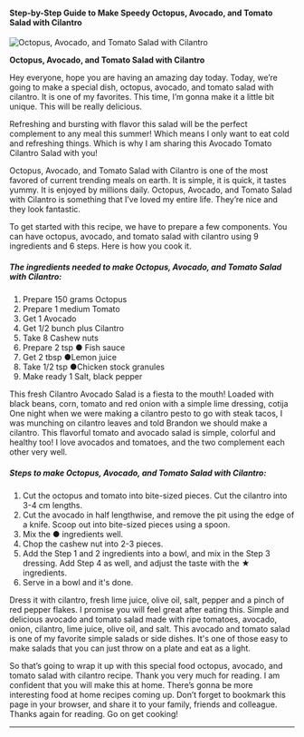             

#### Step-by-Step Guide to Make Speedy Octopus, Avocado, and Tomato Salad with Cilantro

![Octopus, Avocado, and Tomato Salad with Cilantro](https://img-global.cpcdn.com/recipes/4876105992372224/751x532cq70/octopus-avocado-and-tomato-salad-with-cilantro-recipe-main-photo.jpg)

**Octopus, Avocado, and Tomato Salad with Cilantro**

Hey everyone, hope you are having an amazing day today. Today, we’re going to make a special dish, octopus, avocado, and tomato salad with cilantro. It is one of my favorites. This time, I’m gonna make it a little bit unique. This will be really delicious.

Refreshing and bursting with flavor this salad will be the perfect complement to any meal this summer! Which means I only want to eat cold and refreshing things. Which is why I am sharing this Avocado Tomato Cilantro Salad with you!

Octopus, Avocado, and Tomato Salad with Cilantro is one of the most favored of current trending meals on earth. It is simple, it is quick, it tastes yummy. It is enjoyed by millions daily. Octopus, Avocado, and Tomato Salad with Cilantro is something that I’ve loved my entire life. They’re nice and they look fantastic.

To get started with this recipe, we have to prepare a few components. You can have octopus, avocado, and tomato salad with cilantro using 9 ingredients and 6 steps. Here is how you cook it.

##### The ingredients needed to make Octopus, Avocado, and Tomato Salad with Cilantro:

1.  Prepare 150 grams Octopus
2.  Prepare 1 medium Tomato
3.  Get 1 Avocado
4.  Get 1/2 bunch plus Cilantro
5.  Take 8 Cashew nuts
6.  Prepare 2 tsp ● Fish sauce
7.  Get 2 tbsp ●Lemon juice
8.  Take 1/2 tsp ●Chicken stock granules
9.  Make ready 1 Salt, black pepper

This fresh Cilantro Avocado Salad is a fiesta to the mouth! Loaded with black beans, corn, tomato and red onion with a simple lime dressing, cotija One night when we were making a cilantro pesto to go with steak tacos, I was munching on cilantro leaves and told Brandon we should make a cilantro. This flavorful tomato and avocado salad is simple, colorful and healthy too! I love avocados and tomatoes, and the two complement each other very well.

##### Steps to make Octopus, Avocado, and Tomato Salad with Cilantro:

1.  Cut the octopus and tomato into bite-sized pieces. Cut the cilantro into 3-4 cm lengths.
2.  Cut the avocado in half lengthwise, and remove the pit using the edge of a knife. Scoop out into bite-sized pieces using a spoon.
3.  Mix the ● ingredients well.
4.  Chop the cashew nut into 2-3 pieces.
5.  Add the Step 1 and 2 ingredients into a bowl, and mix in the Step 3 dressing. Add Step 4 as well, and adjust the taste with the ★ ingredients.
6.  Serve in a bowl and it's done.

Dress it with cilantro, fresh lime juice, olive oil, salt, pepper and a pinch of red pepper flakes. I promise you will feel great after eating this. Simple and delicious avocado and tomato salad made with ripe tomatoes, avocado, onion, cilantro, lime juice, olive oil, and salt. This avocado and tomato salad is one of my favorite simple salads or side dishes. It's one of those easy to make salads that you can just throw on a plate and eat as a light.

So that’s going to wrap it up with this special food octopus, avocado, and tomato salad with cilantro recipe. Thank you very much for reading. I am confident that you will make this at home. There’s gonna be more interesting food at home recipes coming up. Don’t forget to bookmark this page in your browser, and share it to your family, friends and colleague. Thanks again for reading. Go on get cooking!

* * *